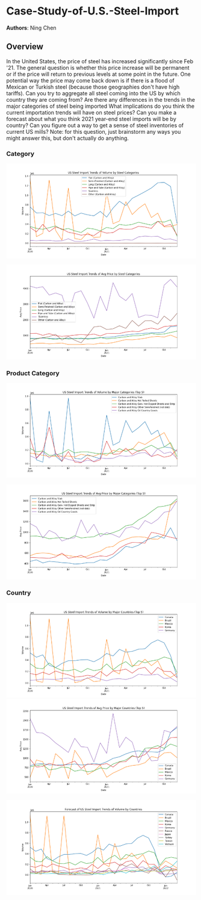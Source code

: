 # Case-Study-of-U.S.-Steel-Import

**Authors**: Ning Chen


## Overview


In the United States, the price of steel has increased significantly since Feb '21. The general question is whether this price increase will be permanent or if the price will return to previous levels at some point in the future. One potential way the price may come back down is if there is a flood of Mexican or Turkish steel (because those geographies don't have high tariffs). Can you try to aggregate all steel coming into the US by which country they are coming from? Are there any differences in the trends in the major categories of steel being imported What implications do you think the current importation trends will have on steel prices? Can you make a forecast about what you think 2021 year-end steel imports will be by country?
Can you figure out a way to get a sense of steel inventories of current US mills? Note: for this question, just brainstorm any ways you might answer this, but don't actually do anything.

### Category

![graph](images/category6_volume.png)


![graph](images/category6_price.png)

### Product Category

![graph](images/category_product_volume.png)


![graph](images/category_product_price.png)

### Country

![graph](images/country_volume.png)
![graph](images/country_price.png)

![graph](images/country10.png)